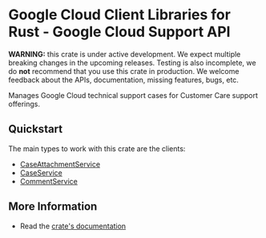 # Google Cloud Client Libraries for Rust - Google Cloud Support API

<!-- Code generated by sidekick. DO NOT EDIT. -->

**WARNING:** this crate is under active development. We expect multiple breaking
changes in the upcoming releases. Testing is also incomplete, we do **not**
recommend that you use this crate in production. We welcome feedback about the
APIs, documentation, missing features, bugs, etc.

Manages Google Cloud technical support cases for Customer Care support
offerings.

## Quickstart

The main types to work with this crate are the clients:

- [CaseAttachmentService]
- [CaseService]
- [CommentService]

## More Information

- Read the [crate's documentation](https://docs.rs/google-cloud-support-v2/latest/google-cloud-support-v2)

[CaseAttachmentService]: https://docs.rs/google-cloud-support-v2/latest/google_cloud_support_v2/client/struct.CaseAttachmentService.html
[CaseService]: https://docs.rs/google-cloud-support-v2/latest/google_cloud_support_v2/client/struct.CaseService.html
[CommentService]: https://docs.rs/google-cloud-support-v2/latest/google_cloud_support_v2/client/struct.CommentService.html
